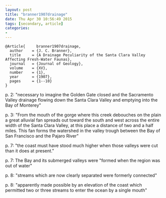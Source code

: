 ```yaml
---
layout: post
title: "branner1907drainage"
date: Thu Apr 30 10:56:49 2015
tags: [secondary, article]
categories:
-
---
```


~~~~~{.bib}
@Article{     branner1907drainage,
  author    = {J. C. Branner},
  title     = {A Drainage Peculiarity of the Santa Clara Valley Affecting Fresh-Water Faunas},
  journal   = {Journal of Geology},
  volume    = {XV},
  number    = {1},
  year      = {1907},
  pages     = {1--10}
}
~~~~~

p. 2: "necessary to imagine the Golden Gate closed and the Sacramento Valley drainage flowing down the Santa Clara Valley and emptying into the Bay of Monterey"

p. 3: "From the mouth of the gorge where this creek debouches on the plain a great alluvial fan spreads out toward the south and west across the entire width of the Santa Clara Valley, at this place a distance of two and a half miles. This fan forms the watershed in the valley trough between the Bay of San Francisco and the Pajaro River"

p. 7: "the coast must have stood much higher when those valleys were cut than it does at present."

p. 7: The Bay and its submerged valleys were "formed when the region was out of water"

p. 8: "streams which are now clearly separated were formerly connected"

p. 8: "apparently made possible by an elevation of the coast which permitted two or three streams to enter the ocean by a single mouth"

